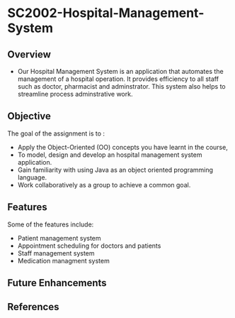 # SC2002-Hospital-Management-System
## Overview
- Our Hospital Management System is an application that automates the management of a hospital operation. It provides efficiency to all staff such as doctor, pharmacist and adminstrator. This system also helps to streamline process adminstrative work.


## Objective
The goal of the assignment is to :
- Apply the Object-Oriented (OO) concepts you have learnt in the course, 
- To model, design and develop an hospital management system application. 
- Gain familiarity with using Java as an object oriented programming language. 
- Work collaboratively as a group to achieve a common goal.

## Features
Some of the features include:
- Patient management system
- Appointment scheduling for doctors and patients
- Staff management system
- Medication managment system

## Future Enhancements


## References


